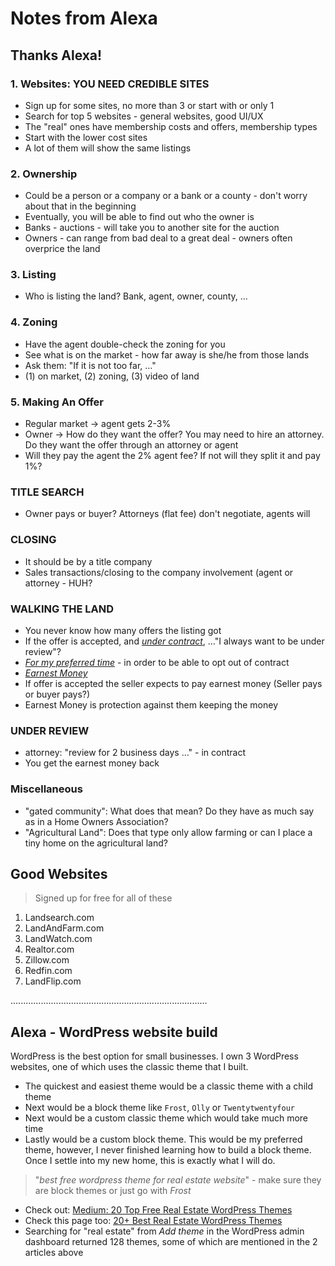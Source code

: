 # Notes from Alexa

## Thanks Alexa!

### 1. Websites: YOU NEED CREDIBLE SITES

- Sign up for some sites, no more than 3 or start with or only 1
- Search for top 5 websites - general websites, good UI/UX
- The "real" ones have membership costs and offers, membership types
- Start with the lower cost sites
- A lot of them will show the same listings

### 2. Ownership

- Could be a person or a company or a bank or a county - don't worry about that in the beginning
- Eventually, you will be able to find out who the owner is
- Banks - auctions - will take you to another site for the auction
- Owners - can range from bad deal to a great deal - owners often overprice the land

### 3. Listing

- Who is listing the land? Bank, agent, owner, county, ...

### 4. Zoning

- Have the agent double-check the zoning for you
- See what is on the market - how far away is she/he from those lands
- Ask them: "If it is not too far, …"
- (1) on market, (2) zoning, (3) video of land

### 5. Making An Offer

- Regular market -> agent gets 2-3%
- Owner -> How do they want the offer? You may need to hire an attorney. Do they want the offer through an attorney or agent
- Will they pay the agent the 2% agent fee? If not will they split it and pay 1%?

### TITLE SEARCH

- Owner pays or buyer? Attorneys (flat fee) don't negotiate, agents will

### CLOSING

- It should be by a title company
- Sales transactions/closing to the company involvement (agent or attorney - HUH?

### WALKING THE LAND

- You never know how many offers the listing got
- If the offer is accepted, and <em><ins>under contract</ins></em>, …"I always want to be under review"?
- <em><ins>For my preferred time</ins></em> - in order to be able to opt out of contract
- <em><ins>Earnest Money</ins></em>
- If offer is accepted the seller expects to pay earnest money (Seller pays or buyer pays?)
- Earnest Money is protection against them keeping the money

### UNDER REVIEW

- attorney: "review for 2 business days …" - in contract
- You get the earnest money back

### Miscellaneous

- "gated community": What does that mean? Do they have as much say as in a Home Owners Association?
- "Agricultural Land": Does that type only allow farming or can I place a tiny home on the agricultural land?

## Good Websites

> Signed up for free for all of these

1. Landsearch.com
2. LandAndFarm.com
3. LandWatch.com
4. Realtor.com
5. Zillow.com
6. Redfin.com
7. LandFlip.com

..............................................................................

## Alexa - WordPress website build

WordPress is the best option for small businesses. I own 3 WordPress websites, one of which uses the classic theme that I built.

- The quickest and easiest theme would be a classic theme with a child theme
- Next would be a block theme like `Frost`, `Olly` or `Twentytwentyfour`
- Next would be a custom classic theme which would take much more time
- Lastly would be a custom block theme. This would be my preferred theme, however, I never finished learning how to build a block theme. Once I settle into my new home, this is exactly what I will do.

> "_best free wordpress theme for real estate website_" - make sure they are block themes or just go with _Frost_

- Check out: [Medium: 20 Top Free Real Estate WordPress Themes](https://medium.com/@Don_Peno/20-top-free-real-estate-wordpress-themes-133f0f3cee1c)
- Check this page too: [20+ Best Real Estate WordPress Themes](https://wpthemego.com/best-real-estate-wordpress-themes/)
- Searching for "real estate" from _Add theme_ in the WordPress admin dashboard returned 128 themes, some of which are mentioned in the 2 articles above
